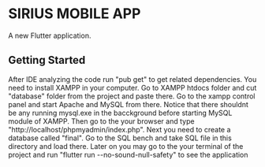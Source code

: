 # SIRIUS MOBILE APP

A new Flutter application.

## Getting Started

After IDE analyzing the code run "pub get" to get related dependencies. You need to install XAMPP in your computer. Go to XAMPP htdocs folder and cut "database" folder from the project and paste there. Go to the xampp control panel and start Apache and MySQL from there. Notice that there shouldnt be any running mysql.exe in the bacckground before starting MySQL module of XAMPP. Then go to the your browser and type "http://localhost/phpmyadmin/index.php". Next you need to create a database called "final". Go to the SQL bench and take SQL file in this directory and load there. Later on you may go to the your terminal of the project and run "flutter run --no-sound-null-safety" to see the application

